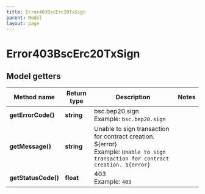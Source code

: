 ```yaml
---
title: Error403BscErc20TxSign
parent: Model
layout: page
---
```


# Error403BscErc20TxSign

## Model getters

Method name | Return type | Description | Notes
------------ | ------------- | ------------- | -------------
**getErrorCode()** | **string** | bsc.bep20.sign <br>Example: `bsc.bep20.sign` |
**getMessage()** | **string** | Unable to sign transaction for contract creation. ${error} <br>Example: `Unable to sign transaction for contract creation. ${error}` |
**getStatusCode()** | **float** | 403 <br>Example: `403` |

